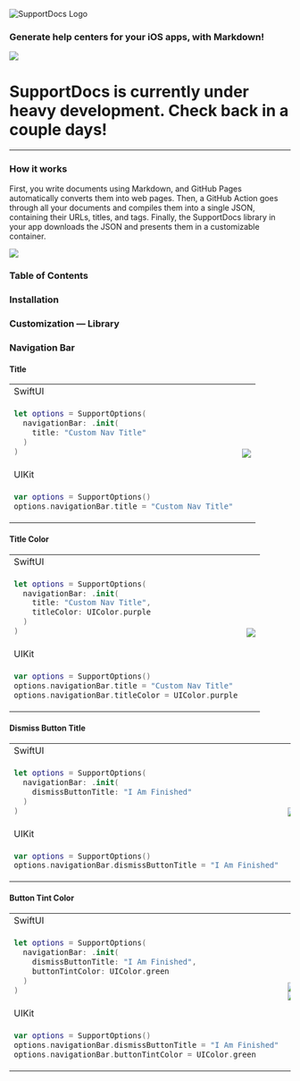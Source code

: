 
![SupportDocs Logo](https://raw.githubusercontent.com/aheze/SupportDocs/main/Assets/SupportDocsSmall.png)

### Generate help centers for your iOS apps, with Markdown!

![](https://raw.githubusercontent.com/aheze/SupportDocs/main/Assets/New%20Header.png)

# SupportDocs is currently under heavy development. Check back in a couple days!

---

### How it works

First, you write documents using Markdown, and GitHub Pages automatically converts them into web pages.
Then, a GitHub Action goes through all your documents and compiles them into a single JSON, containing their URLs, titles, and tags.
Finally, the SupportDocs library in your app downloads the JSON and presents them in a customizable container.

![](https://raw.githubusercontent.com/aheze/SupportDocs/main/Assets/HowItWorks.png)


### Table of Contents


### Installation

### Customization — Library

### Navigation Bar
#### Title

<table>

  <tr>
  <td>
    SwiftUI
  </td>
  <td rowspan="4">
    <img src="https://raw.githubusercontent.com/aheze/SupportDocs/main/Assets/NavigationBar/navigationTitle.png">
  </td>
  </tr>

  <tr>
  <td>

  ```Swift
  let options = SupportOptions(
    navigationBar: .init(
      title: "Custom Nav Title"
    )
  )
  ```
  </td>
  </tr>

  <tr>
  <td>
    UIKit
  </td>
  </tr>

  <tr>
  <td>

  ```Swift
  var options = SupportOptions()
  options.navigationBar.title = "Custom Nav Title"
  ```
  </td>
  </tr>
</table>

#### Title Color

<table>

  <tr>
  <td>
    SwiftUI
  </td>
  <td rowspan="4">
    <img src="https://raw.githubusercontent.com/aheze/SupportDocs/main/Assets/NavigationBar/navigationTitleColor.png">
  </td>
  </tr>

  <tr>
  <td>

  ```Swift
  let options = SupportOptions(
    navigationBar: .init(
      title: "Custom Nav Title",
      titleColor: UIColor.purple
    )
  )
  ```
  </td>
  </tr>

  <tr>
  <td>
    UIKit
  </td>
  </tr>

  <tr>
  <td>

  ```Swift
  var options = SupportOptions()
  options.navigationBar.title = "Custom Nav Title"
  options.navigationBar.titleColor = UIColor.purple
  ```
  </td>
  </tr>
</table>

#### Dismiss Button Title

<table>

  <tr>
  <td>
    SwiftUI
  </td>
  <td rowspan="4">
    <img src="https://raw.githubusercontent.com/aheze/SupportDocs/main/Assets/NavigationBar/navigationDismissButtonTitle.png">
  </td>
  </tr>

  <tr>
  <td>

  ```Swift
  let options = SupportOptions(
    navigationBar: .init(
      dismissButtonTitle: "I Am Finished"
    )
  )
  ```
  </td>
  </tr>

  <tr>
  <td>
    UIKit
  </td>
  </tr>

  <tr>
  <td>

  ```Swift
  var options = SupportOptions()
  options.navigationBar.dismissButtonTitle = "I Am Finished"
  ```
  </td>
  </tr>
</table>

#### Button Tint Color

<table>

  <tr>
  <td>
    SwiftUI
  </td>
  <td rowspan="4">
    <img src="https://raw.githubusercontent.com/aheze/SupportDocs/main/Assets/NavigationBar/navigationButtonTintColor1.png"> <img src="https://raw.githubusercontent.com/aheze/SupportDocs/main/Assets/NavigationBar/navigationButtonTintColor2.png">
  </td>
  </tr>

  <tr>
  <td>

  ```Swift
  let options = SupportOptions(
    navigationBar: .init(
      dismissButtonTitle: "I Am Finished",
      buttonTintColor: UIColor.green
    )
  )
  ```
  </td>
  </tr>

  <tr>
  <td>
    UIKit
  </td>
  </tr>

  <tr>
  <td>

  ```Swift
  var options = SupportOptions()
  options.navigationBar.dismissButtonTitle = "I Am Finished"
  options.navigationBar.buttonTintColor = UIColor.green
  ```
  </td>
  </tr>
</table>
